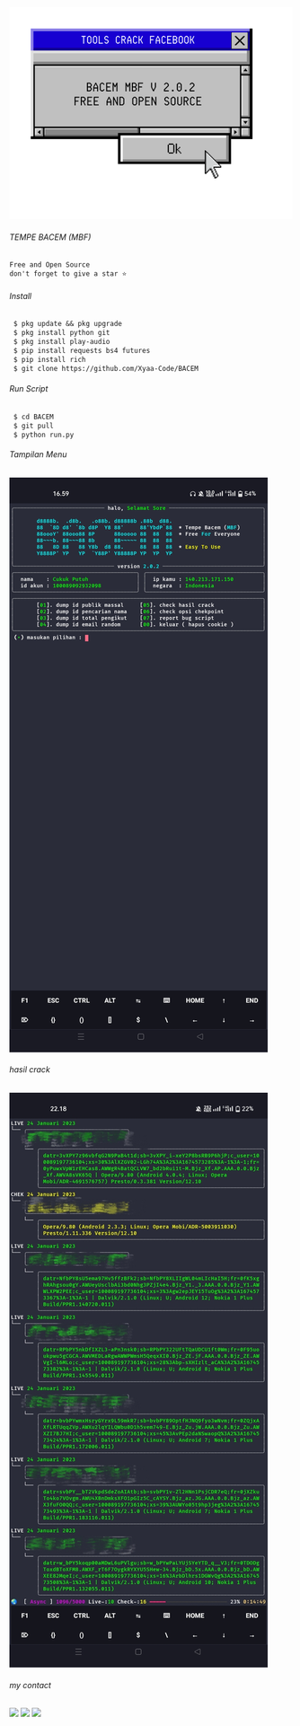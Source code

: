 ![template_s](https://github.com/Xyaa-Code/BACEM/blob/main/data/img/Bacem%20MBF%20FREE%20AND%20OPEN%20SOURCE.png)


###### TEMPE BACEM (MBF) 
```
Free and Open Source
don't forget to give a star ⭐
```

###### Install

```
 $ pkg update && pkg upgrade
 $ pkg install python git
 $ pkg install play-audio 
 $ pip install requests bs4 futures
 $ pip install rich
 $ git clone https://github.com/Xyaa-Code/BACEM
 ```

###### Run Script

```
 $ cd BACEM
 $ git pull
 $ python run.py
```

###### Tampilan Menu
![template_s](https://github.com/Xyaa-Code/BACEM/blob/main/data/img/Screenshot_2023-01-25-16-59-05-06_84d3000e3f4017145260f7618db1d683.jpg)

###### hasil crack
![template_s](https://github.com/Xyaa-Code/BACEM/blob/main/data/img/IMG_20230124_221908.jpg)

###### my contact
[![](https://img.shields.io/badge/Facebook-blue?logo=Facebook&logoColor=blue&labelColor=white)](https://www.facebook.com/Aditya.putraXD991)
[![](https://img.shields.io/badge/Whatsapp-CHAT-red?logo=Whatsapp&logoColor=Brightgreen&labelColor=white)](https://wa.me/+16143244921)
[![](https://img.shields.io/badge/Instagram-Blue?logo=Instagram&logoColor=blue&labelColor=white)](https://www.instagram.com/xyaacode)<br><br>
